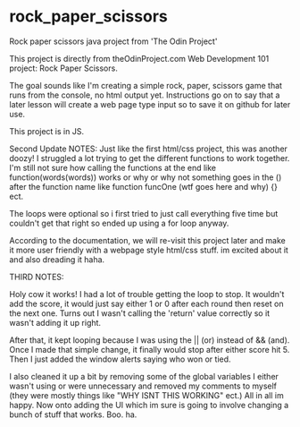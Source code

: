 # rock_paper_scissors
Rock paper scissors java project from 'The Odin Project'

This project is directly from theOdinProject.com Web Development 101 project: Rock Paper Scissors. 

The goal sounds like I'm creating a simple rock, paper, scissors game that runs from the console, no html output yet. 
Instructions go on to say that a later lesson will create a web page type input so to save it on github for later use. 

This project is in JS. 

Second Update NOTES:
Just like the first html/css project, this was another doozy! I struggled a lot trying to get the different functions to work together.
I'm still not sure how calling the functions at the end like function(words(words)) works or why or why not something goes in
the () after the function name like function funcOne (wtf goes here and why) {} ect. 

The loops were optional so i first tried to just call everything five time but couldn't get that right so ended up using a for loop
anyway. 

According to the documentation, we will re-visit this project later and make it more user friendly with a webpage style html/css stuff. 
im excited about it and also dreading it haha. 


THIRD NOTES:

Holy cow it works! I had a lot of trouble getting the loop to stop. It wouldn't add the score, it would just say either 1 or 0 after each round then reset on the next one. Turns out I wasn't calling the 'return' value correctly so it wasn't adding it up right. 

After that, it kept looping because I was using the || (or) instead of && (and). Once I made that simple change, it finally would stop after either score hit 5. Then I just added the window alerts saying who won or tied. 

I also cleaned it up a bit by removing some of the global variables I either wasn't using or were unnecessary and removed my comments to myself (they were mostly things like "WHY ISNT THIS WORKING" ect.) All in all im happy. Now onto adding the UI which im sure is going to involve changing a bunch of stuff that works. Boo. ha. 

